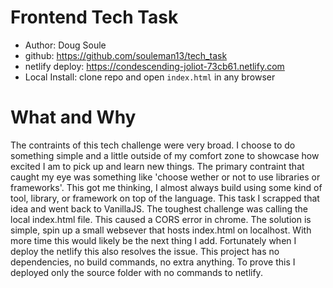 # Frontend Tech Task
* Author: Doug Soule
* github: https://github.com/souleman13/tech_task
* netlify deploy: https://condescending-joliot-73cb61.netlify.com
* Local Install: clone repo and open `index.html` in any browser

# What and Why

The contraints of this tech challenge were very broad. I choose to do something simple and a little
outside of my comfort zone to showcase how excited I am to pick up and learn new things. The primary contraint
that caught my eye was something like 'choose wether or not to use libraries or frameworks'. This got me thinking,
I almost always build using some kind of tool, library, or framework on top of the language. This task I scrapped that idea
and went back to VanillaJS. The toughest challenge was calling the local index.html file. This caused a CORS error in chrome. The solution is simple, spin up a small websever that hosts index.html on localhost. With more time this would likely be the next thing I add. Fortunately when I deploy the netlify this also resolves the issue. This project has no dependencies, no build commands, no extra anything. To prove this I deployed
only the source folder with no commands to netlify.